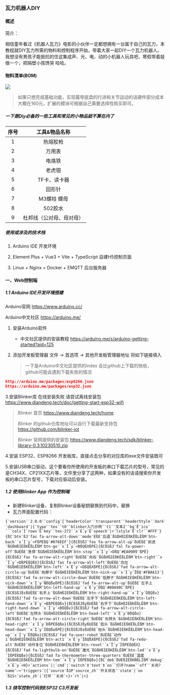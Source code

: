 ### 瓦力机器人DIY



#### 概述

简介：

​		相信童年看过《机器人瓦力》电影的小伙伴一定都想拥有一台属于自己的瓦力，本教程就DIY瓦力所需的物料和控制程序开始，带着大家一起DIY一个瓦力机器人。我想没有男孩子能抵抗的住这集成声、光、电、动的小机器人玩具吧，寒假带着娃做一个，把隔壁小孩馋哭  哈哈。

#### 物料清单(BOM)

![](http://cdn.werfamily.fun/images/20240114_5411043.png)

> 如果只想完成基础功能，实现履带底盘的行进和关节运动的话硬件部分成本大概在160元，扩展的模块可根据自己需要选择性购买即可。

##### 一下是Diy必备的一些工具和常见的小物品就不算在内了

| 序号 |      工具&物品名称       |
| :--: | :----------------------: |
|  1   |         热熔胶枪         |
|  2   |          万用表          |
|  3   |          电烙铁          |
|  4   |          老虎钳          |
|  5   |       TF卡、读卡器       |
|  6   |          回形针          |
|  7   |       M3螺柱 螺母        |
|  8   |         502胶水          |
|  9   | 杜邦线（公对母、母对母） |



##### 使用或涉及的技术栈

1. Arduino IDE  开发环境

2. Element Plus + Vue3 + Vite + TypeScript  自建H5控制页面

3. Linux + Nginx + Docker + EMQTT  后台服务器

   

#### 一、Web控制端

##### 1.1 Arduino IDE开发环境搭建

Arduino官网  https://www.arduino.cc/

Arduino中文社区 https://arduino.me/

1. 安装Arduino软件

   - 中文社区提供的安装教程 https://arduino.me/s/arduino-getting-started?aid=125

2. 添加开发板管理器   文件 -> 首选项 -> 其他开发板管理器地址 将如下链接填入

   > 一下是Arduino中文社区提供的index 会比github上下载的快些，github可能会遇到下载失败的情况

```json
http://arduino.me/packages/esp8266.json
https://arduino.me/packages/esp32.json
```

  3.安装Blinker库 在线安装失败 请尝试离线安装包 https://www.diandeng.tech/doc/getting-start-esp32-wifi

> Blinker 首页 https://www.diandeng.tech/home
>
> Blinker 的github仓库地址可以自行下载最新支持包 https://github.com/blinker-iot
>
> Blinker 官网提供的安装包 https://www.diandeng.tech/sdk/blinker-library-0.3.10230510.zip

  4.安装 ESP32、ESP8266 开发板库，直接点击分享的对应库的exe文件安装既可

  5.安装USB串口驱动，这个要看你所使用的开发板的串口下载芯片的型号，常见的是CH34X、CP21XX芯片等，文件里分享了这两种，如果没有的话请搜索你开发板的串口芯片型号，下载对应驱动后安装。

##### 1.2 使用Blinker App 作为控制端

- 新建Blinker设备、复制Blinker设备秘钥替换到代码中，替换
- 瓦力界面配置代码：

```
{¨version¨¨2.0.0¨¨config¨{¨headerColor¨¨transparent¨¨headerStyle¨¨dark¨¨background¨{¨img¨¨assets/img/headerbg.jpg¨¨isFull¨«}}¨dashboard¨|{¨type¨¨tex¨¨t0¨¨blinker入门示例¨¨t1¨¨文本2¨¨bg¨Ë¨ico¨´´¨cols¨Í¨rows¨Ê¨key¨¨tex-272¨´x´É´y´É¨speech¨|÷¨lstyle¨Ê¨clr¨¨#FFF¨}{ßC¨btn¨ßJ¨fas fa-arrow-alt-down¨¨mode¨ÉßE¨后退¨ßGßHßIÉßKËßLËßM¨btn-back¨´x´Ì´y´¤FßPÉßQ¨#076EEF¨}{ßCßSßJ¨fas fa-arrow-alt-up¨ßUÉßE¨前进¨ßGßHßIÉßKËßLËßM¨btn-go¨´x´Ì´y´¤BßQßXßPÉ}{ßCßSßJ¨fal fa-power-off¨ßUÉßE¨急停¨ßGßHßIÉßKËßLËßM¨btn-stop¨´x´Ì´y´¤DßQ¨#EA0909¨ßPÉ}{ßCßSßJ¨fas fa-arrow-alt-right¨ßUÉßE¨向右¨ßGßHßIÉßKËßLËßM¨btn-right¨´x´Î´y´¤DßPÉßQßX}{ßCßSßJ¨fas fa-arrow-alt-left¨ßUÉßE¨向左¨ßGßHßIÉßKËßLËßM¨btn-left¨´x´Ê´y´¤DßQßXßPÉ}{ßCßSßJ¨fad fa-arrow-alt-circle-up¨ßUÉßE¨抬脖子¨ßGßHßIÉßKËßLËßM¨btn-nick-up¨´x´Ì´y´ÏßQ¨#FBA613¨}{ßCßSßJ¨fad fa-arrow-alt-circle-down¨ßUÉßE¨低脖子¨ßGßHßIÉßKËßLËßM¨btn-nick-down¨´x´Ì´y´ÑßQßoßPÉ}{ßCßSßJ¨fad fa-arrow-alt-up¨ßUÉßE¨左手上¨ßGßHßIÉßKËßLËßM¨btn-left-hand-up¨´x´É´y´ÒßQ¨#00A90C¨ßPÉ}{ßCßSßJßsßUÉßE¨右手上¨ßGßHßIÉßKËßLËßM¨btn-right-hand-up¨´x´Ï´y´ÒßQßv}{ßCßSßJ¨fad fa-arrow-alt-down¨ßUÉßE¨左手下¨ßGßHßIÉßKËßLËßM¨btn-left-hand-down¨´x´É´y´¤BßPÉßQßv}{ßCßSßJßyßUÉßE¨右手下¨ßGßHßIÉßKËßLËßM¨btn-right-hand-down¨´x´Ï´y´¤BßQßv}{ßCßSßJ¨fad fa-arrow-alt-circle-left¨ßUÉßE¨左转头¨ßGßHßIÉßKËßLËßM¨btn-head-left¨´x´Ê´y´ÐßQßo}{ßCßSßJ¨fad fa-arrow-alt-circle-right¨ßUÉßE¨右转头¨ßGßHßIÉßKËßLËßM¨btn-head-right¨´x´Î´y´ÐßPÉßQßo}{ßCßSßJßyßUÉßE´低头´ßGßHßIÉßKËßLËßM¨btn-head-down¨´x´Ì´y´ÍßQßoßPÉ}{ßCßSßJßsßUÉßE´抬头´ßGßHßIÉßKËßLËßM¨btn-head-up¨´x´Ì´y´ËßQßo}{ßCßSßJ¨fad fa-user-robot¨ßUÉßE¨动作1¨ßGßHßIÉßKËßLËßM¨btn-act1¨´x´É´y´ÎßQßXßPÉ}{ßCßSßJ¨fad fa-redo-alt¨ßUÉßE¨动作复位¨ßGßHßIÉßKËßLËßM¨btn-reset¨´x´Ï´y´ÎßPÉßQßX}{ßCßSßJ¨fad fa-lightbulb-on¨ßUÉßE´激光´ßGßHßIÉßKËßLËßM¨btn-led¨´x´É´y´ÌßPÉßQße}{ßCßSßJ¨fad fa-thermometer-three-quarters¨ßUÉßE´温度´ßGßHßIÉßKËßLËßM¨btn-tem¨´x´Ï´y´ÌßPÉßQßv}{ßC¨deb¨ßUÉßIÉßKÑßLÌßM¨debug¨´x´É´y´¤H}÷¨actions¨|¦¨cmd¨¦¨switch¨‡¨text¨‡´on´¨打开?name¨¨off¨¨关闭?name¨—÷¨triggers¨|{¨source¨ß1P¨source_zh¨¨开关状态¨¨state¨|´on´ß1S÷¨state_zh¨|´打开´´关闭´÷}÷´rt´|÷}

```

##### 1.3 烧写控制代码到ESP32 C3开发板

